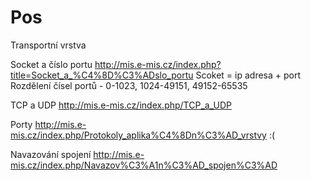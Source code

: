 # Pos
Transportní vrstva

Socket a číslo portu
http://mis.e-mis.cz/index.php?title=Socket_a_%C4%8D%C3%ADslo_portu
Scoket = ip adresa + port
Rozdělení čísel portů - 0-1023, 1024-49151, 49152-65535

TCP a UDP
http://mis.e-mis.cz/index.php/TCP_a_UDP

Porty
http://mis.e-mis.cz/index.php/Protokoly_aplika%C4%8Dn%C3%AD_vrstvy
:(

Navazování spojení
http://mis.e-mis.cz/index.php/Navazov%C3%A1n%C3%AD_spojen%C3%AD
